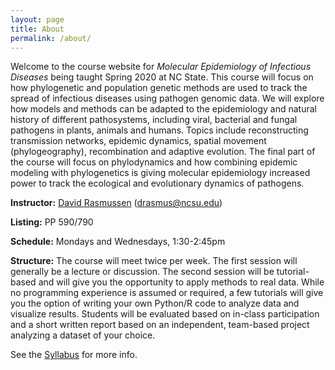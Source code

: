```yaml
---
layout: page
title: About
permalink: /about/
---
```


Welcome to the course website for *Molecular Epidemiology of Infectious Diseases* being taught Spring 2020 at NC State. This course will focus on how phylogenetic and population genetic  methods are used to track the spread of infectious diseases using pathogen genomic data. We will explore how models and methods can be adapted to the epidemiology and natural history of different pathosystems, including viral, bacterial and fungal pathogens in plants, animals and humans.  Topics include reconstructing transmission networks, epidemic dynamics, spatial movement (phylogeography), recombination and adaptive evolution.  The final part of the course will focus on phylodynamics and how combining epidemic modeling with phylogenetics is giving molecular epidemiology increased power to track the ecological and evolutionary dynamics of pathogens.

**Instructor:** [David Rasmussen][david-web] (<drasmus@ncsu.edu>)

**Listing:** PP 590/790

**Schedule:** Mondays and Wednesdays, 1:30-2:45pm

**Structure:** The course will meet twice per week. The first session will generally be a lecture or discussion. The second session will be tutorial-based and will give you the opportunity to apply methods to real data.  While no programming experience is assumed or required, a few tutorials will give you the option of writing your own Python/R code to analyze data and visualize results. Students will be evaluated based on in-class participation and a short written report based on an independent, team-based project analyzing a dataset of your choice.

See the [Syllabus][syllabus] for more info. 

[Syllabus]: {{site.baseurl}}/syllabus/
[david-web]: https://phylodynamics.wordpress.ncsu.edu/people/david-rasmussen/

